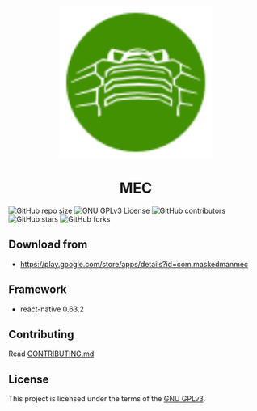 <p align = "center">
  <img alt="MEC" src="src/Assets/MecIcon.svg?sanitize=true" width="300">
</p>

<h1 align = "center">MEC</h1>

![GitHub repo size](https://img.shields.io/github/repo-size/Maskedman99/MEC)
![GNU GPLv3 License](https://img.shields.io/github/license/Maskedman99/MEC?color=lime)
![GitHub contributors](https://img.shields.io/github/contributors/Maskedman99/MEC)
![GitHub stars](https://img.shields.io/github/stars/Maskedman99/MEC?style=social)
![GitHub forks](https://img.shields.io/github/forks/Maskedman99/MEC?style=social)

## Download from

- https://play.google.com/store/apps/details?id=com.maskedmanmec

## Framework

- react-native 0.63.2

## Contributing

Read [CONTRIBUTING.md](/CONTRIBUTING.md)

## License

This project is licensed under the terms of the [GNU GPLv3](/LICENSE).
